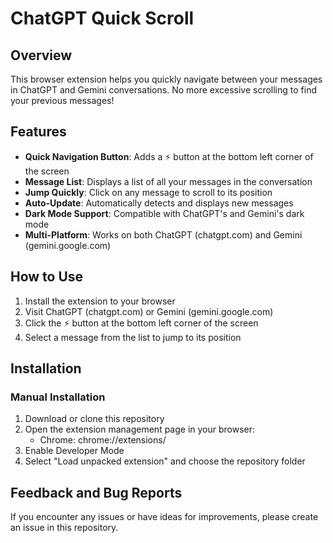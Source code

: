 # ChatGPT Quick Scroll

## Overview

This browser extension helps you quickly navigate between your messages in ChatGPT and Gemini conversations. No more excessive scrolling to find your previous messages!

## Features

- **Quick Navigation Button**: Adds a ⚡ button at the bottom left corner of the screen
- **Message List**: Displays a list of all your messages in the conversation
- **Jump Quickly**: Click on any message to scroll to its position
- **Auto-Update**: Automatically detects and displays new messages
- **Dark Mode Support**: Compatible with ChatGPT's and Gemini's dark mode
- **Multi-Platform**: Works on both ChatGPT (chatgpt.com) and Gemini (gemini.google.com)

## How to Use

1. Install the extension to your browser
2. Visit ChatGPT (chatgpt.com) or Gemini (gemini.google.com)
3. Click the ⚡ button at the bottom left corner of the screen
4. Select a message from the list to jump to its position

## Installation

### Manual Installation
1. Download or clone this repository
2. Open the extension management page in your browser:
   - Chrome: chrome://extensions/
3. Enable Developer Mode
4. Select "Load unpacked extension" and choose the repository folder

## Feedback and Bug Reports

If you encounter any issues or have ideas for improvements, please create an issue in this repository.